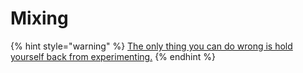 # Mixing

{% hint style="warning" %}
[The only thing you can do wrong is hold yourself back from experimenting.](https://www.landr.com/en/how-to-mix)
{% endhint %}



